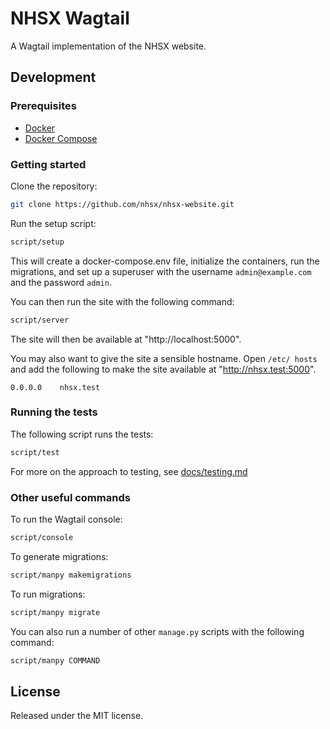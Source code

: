 # NHSX Wagtail

A Wagtail implementation of the NHSX website.

## Development

### Prerequisites

- [Docker](https://www.docker.com/get-started)
- [Docker Compose](https://docs.docker.com/compose/)

### Getting started

Clone the repository:

```bash
git clone https://github.com/nhsx/nhsx-website.git
```

Run the setup script:

```bash
script/setup
```

This will create a docker-compose.env file, initialize the
containers, run the migrations, and set up a superuser with the
username `admin@example.com` and the password `admin`.

You can then run the site with the following command:

```bash
script/server
```

The site will then be available at "http://localhost:5000".

You may also want to give the site a sensible hostname. Open `/etc/
hosts` and add the following to make the site available at
"http://nhsx.test:5000".

```text
0.0.0.0    nhsx.test
```

### Running the tests

The following script runs the tests:

```bash
script/test
```

For more on the approach to testing, see [docs/testing.md](https://github.com/nhsx/nhsx-website/blob/dev/docs/testing.md)

### Other useful commands

To run the Wagtail console:

```bash
script/console
```

To generate migrations:

```bash
script/manpy makemigrations
```

To run migrations:

```bash
script/manpy migrate
```

You can also run a number of other `manage.py` scripts with
the following command:

```bash
script/manpy COMMAND
```

## License

Released under the MIT license.
